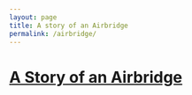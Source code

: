 ```yaml
---
layout: page
title: A story of an Airbridge
permalink: /airbridge/
---
```


# [A Story of an Airbridge](https://airbridge.ac.nz)